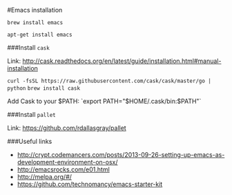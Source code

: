 #Emacs installation

`brew install emacs`

`apt-get install emacs`

###Install `cask`

Link: http://cask.readthedocs.org/en/latest/guide/installation.html#manual-installation

`curl -fsSL https://raw.githubusercontent.com/cask/cask/master/go | python`
`brew install cask`

Add Cask to your $PATH:
`export PATH="$HOME/.cask/bin:$PATH"`

###Install `pallet`

Link: https://github.com/rdallasgray/pallet

###Useful links

- http://crypt.codemancers.com/posts/2013-09-26-setting-up-emacs-as-development-environment-on-osx/
- http://emacsrocks.com/e01.html
- http://melpa.org/#/
- https://github.com/technomancy/emacs-starter-kit
